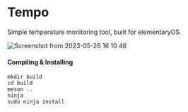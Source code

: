 # Tempo
Simple temperature monitoring tool, built for elementaryOS. 

![Screenshot from 2023-05-26 16 10 46](https://github.com/dcharles525/Tempo/assets/4961680/aade8f84-b9e4-4624-8c08-d62b00d59550)

#### Compiling & Installing

```
mkdir build
cd build
meson ..
ninja
sudo ninja install
```
